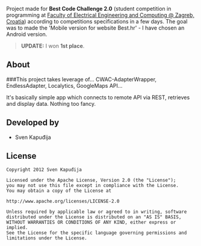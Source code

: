 Project made for **Best Code Challenge 2.0** (student competition in programming at [Faculty of Electrical Engineering and Computing @ Zagreb, Croatia](http://www.fer.unizg.hr/en)) according to competitions
specifications in a few days. The goal was to made the 'Mobile version for website Best.hr' - I have chosen an Android version.

> **UPDATE:** I won **1st place**.

About
--------

###This project takes leverage of...
CWAC-AdapterWrapper, EndlessAdapter, Localytics, GoogleMaps API...

It's basically simple app which connects to remote API via REST, retrieves and display data. Nothing too fancy.

Developed by
------------
* Sven Kapuđija

License
-------

    Copyright 2012 Sven Kapuđija
    
    Licensed under the Apache License, Version 2.0 (the "License");
    you may not use this file except in compliance with the License.
    You may obtain a copy of the License at
    
    http://www.apache.org/licenses/LICENSE-2.0
    
    Unless required by applicable law or agreed to in writing, software
    distributed under the License is distributed on an "AS IS" BASIS,
    WITHOUT WARRANTIES OR CONDITIONS OF ANY KIND, either express or implied.
    See the License for the specific language governing permissions and
    limitations under the License.
